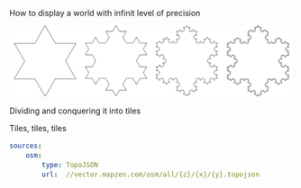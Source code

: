 
How to display a world with infinit level of precision 

![](imgs/koch.png)

Dividing and conquering it into tiles



Tiles, tiles, tiles

```yaml
sources:
    osm:
        type: TopoJSON
        url:  //vector.mapzen.com/osm/all/{z}/{x}/{y}.topojson
 ```